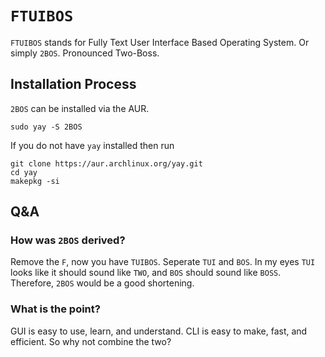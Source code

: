 # `FTUIBOS`
`FTUIBOS` stands for Fully Text User Interface Based Operating System. Or simply `2BOS`. Pronounced Two-Boss.

## Installation Process
`2BOS` can be installed via the AUR.

`sudo yay -S 2BOS`

If you do not have `yay` installed then run
```
git clone https://aur.archlinux.org/yay.git
cd yay
makepkg -si
```

## Q&A

### How was `2BOS` derived?
Remove the `F`, now you have `TUIBOS`. Seperate `TUI` and `BOS`. In my eyes `TUI` looks like it should sound like `TWO`, and `BOS` should sound like `BOSS`. Therefore, `2BOS` would be a good shortening.

### What is the point?
GUI is easy to use, learn, and understand. CLI is easy to make, fast, and efficient. So why not combine the two?

